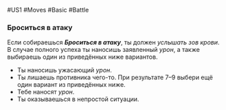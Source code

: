 #US1 #Moves #Basic #Battle 
### Броситься в атаку

 Если собираешься ***Броситься в атаку***, ты должен *услышать зов крови*. В случае полного успеха ты наносишь заявленный *урон*, а также выбираешь один из приведённых ниже вариантов. 
 - Ты наносишь ужасающий *урон*.
 - Ты лишаешь противника чего-то. 
 При результате 7–9 выбери ещё один вариант из приведённых ниже. 
 - Тебе наносят *урон*.
 - Ты оказываешься в непростой ситуации.